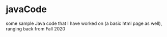 # javaCode
some sample Java code that I have worked on (a basic html page as well), ranging back
from Fall 2020
